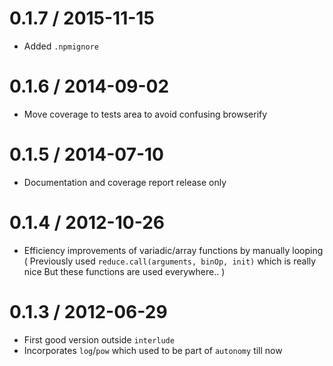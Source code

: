 0.1.7 / 2015-11-15
==================
  * Added `.npmignore`

0.1.6 / 2014-09-02
==================
  * Move coverage to tests area to avoid confusing browserify

0.1.5 / 2014-07-10
==================
  * Documentation and coverage report release only

0.1.4 / 2012-10-26
==================
  * Efficiency improvements of variadic/array functions by manually looping
  (
    Previously used `reduce.call(arguments, binOp, init)` which is really nice
    But these functions are used everywhere..
  )

0.1.3 / 2012-06-29
==================
  * First good version outside `interlude`
  * Incorporates `log`/`pow` which used to be part of `autonomy` till now

